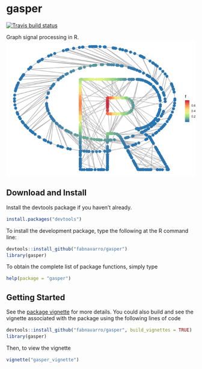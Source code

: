 gasper
======

[![Travis build
status](https://travis-ci.org/fabnavarro/gasper.svg?branch=master)](https://travis-ci.org/fabnavarro/gasper)

Graph signal processing in R.
![](README_files/figure-markdown_github/unnamed-chunk-1-1.png)

Download and Install
--------------------

Install the devtools package if you haven’t already.

``` r
install.packages("devtools")
```

To install the development package, type the following at the R command
line:

``` r
devtools::install_github("fabnavarro/gasper")
library(gasper)
```

To obtain the complete list of package functions, simply type

``` r
help(package = "gasper")
```

Getting Started
---------------

See the [package
vignette](http://fnavarro.perso.math.cnrs.fr/rpackage/gasper_vignette.pdf)
for more details. You could also build and see the vignette associated
with the package using the following lines of code

``` r
devtools::install_github("fabnavarro/gasper", build_vignettes = TRUE)
library(gasper)
```

Then, to view the vignette

``` r
vignette("gasper_vignette")
```
